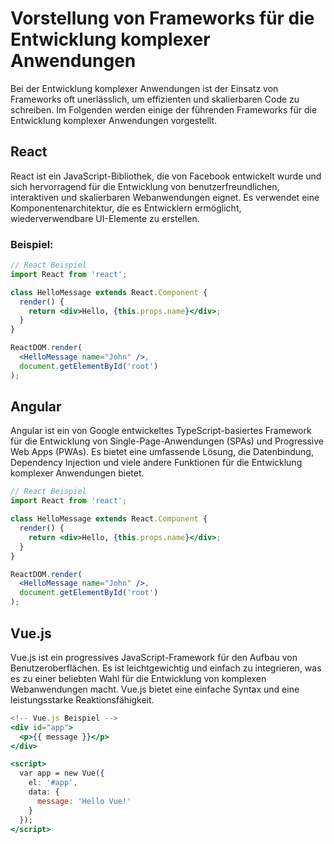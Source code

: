 # Vorstellung von Frameworks für die Entwicklung komplexer Anwendungen

Bei der Entwicklung komplexer Anwendungen ist der Einsatz von Frameworks oft unerlässlich, um effizienten und skalierbaren Code zu schreiben. Im Folgenden werden einige der führenden Frameworks für die Entwicklung komplexer Anwendungen vorgestellt.

## React

React ist ein JavaScript-Bibliothek, die von Facebook entwickelt wurde und sich hervorragend für die Entwicklung von benutzerfreundlichen, interaktiven und skalierbaren Webanwendungen eignet. Es verwendet eine Komponentenarchitektur, die es Entwicklern ermöglicht, wiederverwendbare UI-Elemente zu erstellen.

### Beispiel:

```jsx
// React Beispiel
import React from 'react';

class HelloMessage extends React.Component {
  render() {
    return <div>Hello, {this.props.name}</div>;
  }
}

ReactDOM.render(
  <HelloMessage name="John" />,
  document.getElementById('root')
);
```

## Angular
Angular ist ein von Google entwickeltes TypeScript-basiertes Framework für die Entwicklung von Single-Page-Anwendungen (SPAs) und Progressive Web Apps (PWAs). Es bietet eine umfassende Lösung, die Datenbindung, Dependency Injection und viele andere Funktionen für die Entwicklung komplexer Anwendungen bietet.

```jsx
// React Beispiel
import React from 'react';

class HelloMessage extends React.Component {
  render() {
    return <div>Hello, {this.props.name}</div>;
  }
}

ReactDOM.render(
  <HelloMessage name="John" />,
  document.getElementById('root')
);
```

## Vue.js
Vue.js ist ein progressives JavaScript-Framework für den Aufbau von Benutzeroberflächen. Es ist leichtgewichtig und einfach zu integrieren, was es zu einer beliebten Wahl für die Entwicklung von komplexen Webanwendungen macht. Vue.js bietet eine einfache Syntax und eine leistungsstarke Reaktionsfähigkeit.

```jsx
<!-- Vue.js Beispiel -->
<div id="app">
  <p>{{ message }}</p>
</div>

<script>
  var app = new Vue({
    el: '#app',
    data: {
      message: 'Hello Vue!'
    }
  });
</script>
```